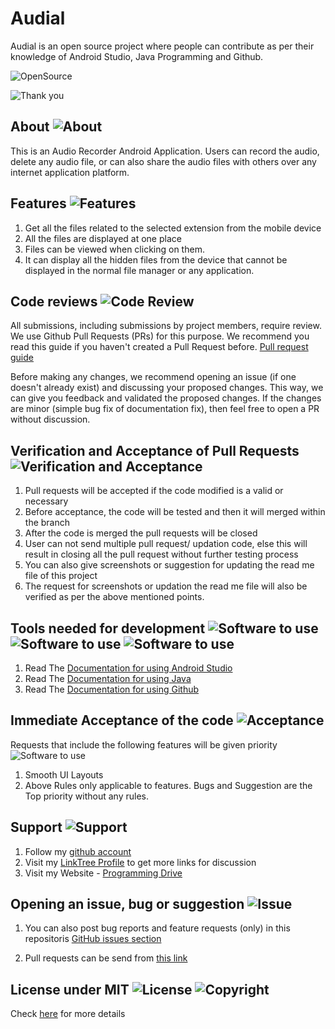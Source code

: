 # Audial
Audial is an open source project where people can contribute as per their knowledge of Android Studio, Java Programming and Github.

![OpenSource](https://img.shields.io/badge/Open%20Source-All%20pull%20requests%20will%20be%20verified%20and%20accepted-brightgreen)


![Thank you](https://img.shields.io/badge/Arnold%20Vaz-Thank%20you%20for%20visiting%20this%20open%20source%20project%20repository-red)

## About ![About](https://img.shields.io/badge/Audial-About-orange)
This is an Audio Recorder Android Application. Users can record the audio, delete any audio file, or can also share the audio files with others over any internet application platform.


## Features ![Features](https://img.shields.io/badge/Audial-Features-blue)

1.	Get all the files related to the selected extension from the mobile device
2.	All the files are displayed at one place
3.	Files can be viewed when clicking on them.
4.  It can display all the hidden files from the device that cannot be displayed in the normal file manager or any application.

## Code reviews ![Code Review](https://img.shields.io/badge/Audial-Code-blueviolet)

All submissions, including submissions by project members, require review. We use Github Pull Requests (PRs) for this purpose. We recommend you read this guide if you haven't created a Pull Request before.
[Pull request guide](https://docs.github.com/en/github/collaborating-with-pull-requests/proposing-changes-to-your-work-with-pull-requests/about-pull-requests)

Before making any changes, we recommend opening an issue (if one doesn't already exist) and discussing your proposed changes. This way, we can give you feedback and validated the proposed changes. If the changes are minor (simple bug fix of documentation fix), then feel free to open a PR without discussion.

## Verification and Acceptance of Pull Requests ![Verification and Acceptance](https://img.shields.io/badge/Audial-Important%20Note-red)

1.	Pull requests will be accepted if the code modified is a valid or necessary
2.	Before acceptance, the code will be tested and then it will merged within the branch
3.  After the code is merged the pull requests will be closed
4.  User can not send multiple pull request/ updation code, else this will result in closing all the pull request without further testing process
5.  You can also give screenshots or suggestion for updating the read me file of this project
6.  The request for screenshots or updation the read me file will also be verified as per the above mentioned points. 


## Tools needed for development ![Software to use](https://img.shields.io/badge/Software-Android%20Studio-dark%20green) ![Software to use](https://img.shields.io/badge/Language-Java-dark%20green) ![Software to use](https://img.shields.io/badge/Version%20Control-Github-yellowgreen)

1.  Read The [Documentation for using Android Studio](https://developer.android.com/)
2.  Read The [Documentation for using Java](https://www.java.com/en/)
2.  Read The [Documentation for using Github](https://docs.github.com/en)
       
    
## Immediate Acceptance of the code ![Acceptance](https://img.shields.io/badge/Audial-Acceptance%20of%20code-orange) 

Requests that include the following features will be given priority ![Software to use](https://img.shields.io/badge/Feature%20Updation-As%20per%20the%20need-red) 
 
1.  Smooth UI Layouts
2.  Above Rules only applicable to features. Bugs and Suggestion are the Top priority without any rules.
    
    
## Support ![Support](https://img.shields.io/badge/Audial-Support-green)

1. Follow my [github account](https://github.com/arnoldvaz27)
2. Visit my [LinkTree Profile](https://linktr.ee/arnoldvaz) to get more links for discussion 
3. Visit my Website - [Programming Drive](https://programmingdrive.blogspot.com/)

## Opening an issue, bug or suggestion ![Issue](https://img.shields.io/badge/Audial-Issue%2C%20Bug%20or%20Suggestion-blue)

1. You can also post bug reports and feature requests (only) in this repositoris [GitHub issues section](https://github.com/arnoldvaz27/Audial/issues)

2. Pull requests can be send from [this link](https://github.com/arnoldvaz27/Audial/pulls)

## License under MIT ![License](https://img.shields.io/badge/License-MIT-red)   ![Copyright](https://img.shields.io/badge/Copyright%202021-Arnold%20Alwyn%20Vaz-red)

Check [here](https://arnoldvaz27.github.io/LICENSE) for more details 
